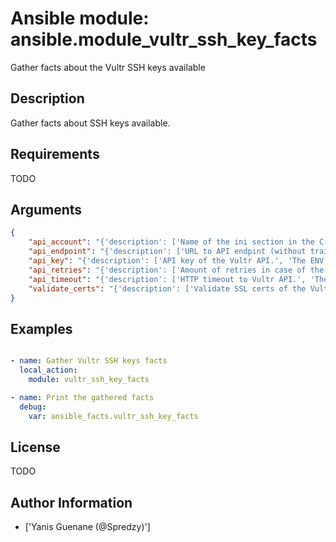 # Ansible module: ansible.module_vultr_ssh_key_facts


Gather facts about the Vultr SSH keys available

## Description

Gather facts about SSH keys available.

## Requirements

TODO

## Arguments

``` json
{
    "api_account": "{'description': ['Name of the ini section in the C(vultr.ini) file.', 'The ENV variable C(VULTR_API_ACCOUNT) is used as default, when defined.'], 'default': 'default'}",
    "api_endpoint": "{'description': ['URL to API endpint (without trailing slash).', 'The ENV variable C(VULTR_API_ENDPOINT) is used as default, when defined.', 'Fallback value is U(https://api.vultr.com) if not specified.']}",
    "api_key": "{'description': ['API key of the Vultr API.', 'The ENV variable C(VULTR_API_KEY) is used as default, when defined.']}",
    "api_retries": "{'description': ['Amount of retries in case of the Vultr API retuns an HTTP 503 code.', 'The ENV variable C(VULTR_API_RETRIES) is used as default, when defined.', 'Fallback value is 5 retries if not specified.']}",
    "api_timeout": "{'description': ['HTTP timeout to Vultr API.', 'The ENV variable C(VULTR_API_TIMEOUT) is used as default, when defined.', 'Fallback value is 60 seconds if not specified.']}",
    "validate_certs": "{'description': ['Validate SSL certs of the Vultr API.'], 'default': True, 'type': 'bool'}",
}
```

## Examples


``` yaml

- name: Gather Vultr SSH keys facts
  local_action:
    module: vultr_ssh_key_facts

- name: Print the gathered facts
  debug:
    var: ansible_facts.vultr_ssh_key_facts

```

## License

TODO

## Author Information
  - ['Yanis Guenane (@Spredzy)']
